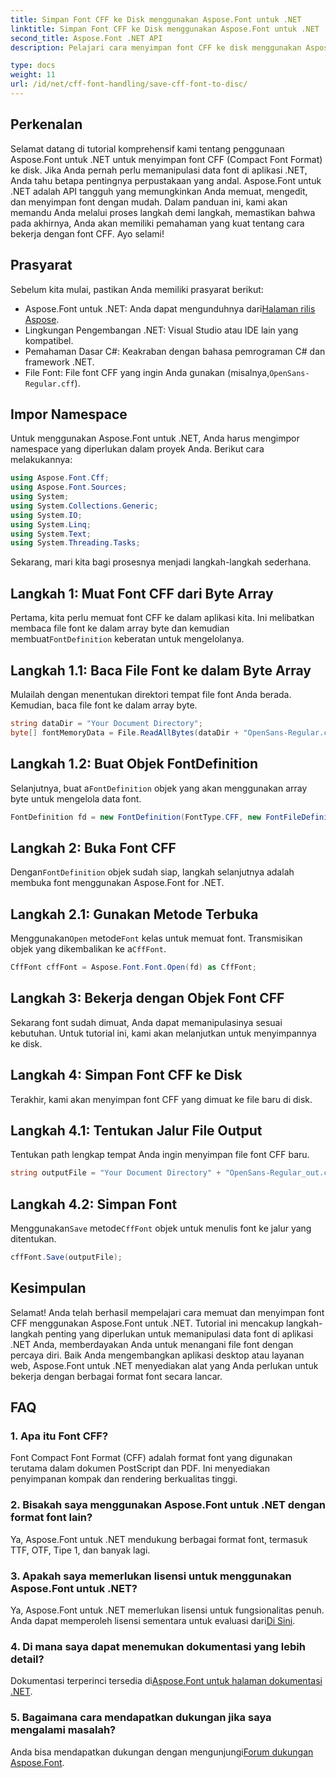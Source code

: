 ```yaml
---
title: Simpan Font CFF ke Disk menggunakan Aspose.Font untuk .NET
linktitle: Simpan Font CFF ke Disk menggunakan Aspose.Font untuk .NET
second_title: Aspose.Font .NET API
description: Pelajari cara menyimpan font CFF ke disk menggunakan Aspose.Font untuk .NET dengan panduan langkah demi langkah kami. Kuasai manipulasi font dalam aplikasi .NET dengan mudah.

type: docs
weight: 11
url: /id/net/cff-font-handling/save-cff-font-to-disc/
---
```

## Perkenalan
Selamat datang di tutorial komprehensif kami tentang penggunaan Aspose.Font untuk .NET untuk menyimpan font CFF (Compact Font Format) ke disk. Jika Anda pernah perlu memanipulasi data font di aplikasi .NET, Anda tahu betapa pentingnya perpustakaan yang andal. Aspose.Font untuk .NET adalah API tangguh yang memungkinkan Anda memuat, mengedit, dan menyimpan font dengan mudah. Dalam panduan ini, kami akan memandu Anda melalui proses langkah demi langkah, memastikan bahwa pada akhirnya, Anda akan memiliki pemahaman yang kuat tentang cara bekerja dengan font CFF. Ayo selami!
## Prasyarat
Sebelum kita mulai, pastikan Anda memiliki prasyarat berikut:
-  Aspose.Font untuk .NET: Anda dapat mengunduhnya dari[Halaman rilis Aspose](https://releases.aspose.com/font/net/).
- Lingkungan Pengembangan .NET: Visual Studio atau IDE lain yang kompatibel.
- Pemahaman Dasar C#: Keakraban dengan bahasa pemrograman C# dan framework .NET.
-  File Font: File font CFF yang ingin Anda gunakan (misalnya,`OpenSans-Regular.cff`).
## Impor Namespace
Untuk menggunakan Aspose.Font untuk .NET, Anda harus mengimpor namespace yang diperlukan dalam proyek Anda. Berikut cara melakukannya:
```csharp
using Aspose.Font.Cff;
using Aspose.Font.Sources;
using System;
using System.Collections.Generic;
using System.IO;
using System.Linq;
using System.Text;
using System.Threading.Tasks;
```
Sekarang, mari kita bagi prosesnya menjadi langkah-langkah sederhana.
## Langkah 1: Muat Font CFF dari Byte Array
 Pertama, kita perlu memuat font CFF ke dalam aplikasi kita. Ini melibatkan membaca file font ke dalam array byte dan kemudian membuat`FontDefinition` keberatan untuk mengelolanya.
## Langkah 1.1: Baca File Font ke dalam Byte Array
Mulailah dengan menentukan direktori tempat file font Anda berada. Kemudian, baca file font ke dalam array byte.
```csharp
string dataDir = "Your Document Directory";
byte[] fontMemoryData = File.ReadAllBytes(dataDir + "OpenSans-Regular.cff");
```
## Langkah 1.2: Buat Objek FontDefinition
 Selanjutnya, buat a`FontDefinition` objek yang akan menggunakan array byte untuk mengelola data font.
```csharp
FontDefinition fd = new FontDefinition(FontType.CFF, new FontFileDefinition("cff", new ByteContentStreamSource(fontMemoryData)));
```
## Langkah 2: Buka Font CFF
 Dengan`FontDefinition` objek sudah siap, langkah selanjutnya adalah membuka font menggunakan Aspose.Font for .NET.
## Langkah 2.1: Gunakan Metode Terbuka
 Menggunakan`Open` metode`Font` kelas untuk memuat font. Transmisikan objek yang dikembalikan ke a`CffFont`.
```csharp
CffFont cffFont = Aspose.Font.Font.Open(fd) as CffFont;
```
## Langkah 3: Bekerja dengan Objek Font CFF
Sekarang font sudah dimuat, Anda dapat memanipulasinya sesuai kebutuhan. Untuk tutorial ini, kami akan melanjutkan untuk menyimpannya ke disk.
## Langkah 4: Simpan Font CFF ke Disk
Terakhir, kami akan menyimpan font CFF yang dimuat ke file baru di disk.
## Langkah 4.1: Tentukan Jalur File Output
Tentukan path lengkap tempat Anda ingin menyimpan file font CFF baru.
```csharp
string outputFile = "Your Document Directory" + "OpenSans-Regular_out.cff";
```
## Langkah 4.2: Simpan Font
 Menggunakan`Save` metode`CffFont` objek untuk menulis font ke jalur yang ditentukan.
```csharp
cffFont.Save(outputFile);
```
## Kesimpulan
Selamat! Anda telah berhasil mempelajari cara memuat dan menyimpan font CFF menggunakan Aspose.Font untuk .NET. Tutorial ini mencakup langkah-langkah penting yang diperlukan untuk memanipulasi data font di aplikasi .NET Anda, memberdayakan Anda untuk menangani file font dengan percaya diri. Baik Anda mengembangkan aplikasi desktop atau layanan web, Aspose.Font untuk .NET menyediakan alat yang Anda perlukan untuk bekerja dengan berbagai format font secara lancar.
## FAQ
### 1. Apa itu Font CFF?
Font Compact Font Format (CFF) adalah format font yang digunakan terutama dalam dokumen PostScript dan PDF. Ini menyediakan penyimpanan kompak dan rendering berkualitas tinggi.
### 2. Bisakah saya menggunakan Aspose.Font untuk .NET dengan format font lain?
Ya, Aspose.Font untuk .NET mendukung berbagai format font, termasuk TTF, OTF, Tipe 1, dan banyak lagi.
### 3. Apakah saya memerlukan lisensi untuk menggunakan Aspose.Font untuk .NET?
 Ya, Aspose.Font untuk .NET memerlukan lisensi untuk fungsionalitas penuh. Anda dapat memperoleh lisensi sementara untuk evaluasi dari[Di Sini](https://purchase.aspose.com/temporary-license/).
### 4. Di mana saya dapat menemukan dokumentasi yang lebih detail?
 Dokumentasi terperinci tersedia di[Aspose.Font untuk halaman dokumentasi .NET](https://reference.aspose.com/font/net/).
### 5. Bagaimana cara mendapatkan dukungan jika saya mengalami masalah?
 Anda bisa mendapatkan dukungan dengan mengunjungi[Forum dukungan Aspose.Font](https://forum.aspose.com/c/font/41).